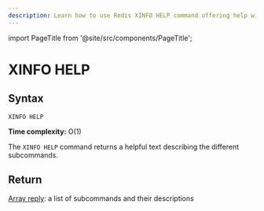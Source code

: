 ```yaml
---
description: Learn how to use Redis XINFO HELP command offering help with the numerous XINFO subcommands.
---
```


import PageTitle from '@site/src/components/PageTitle';

# XINFO HELP

<PageTitle title="Redis XINFO HELP Command (Documentation) | Dragonfly" />

## Syntax

    XINFO HELP

**Time complexity:** O(1)

The `XINFO HELP` command returns a helpful text describing the different subcommands.

## Return

[Array reply](https://redis.io/docs/reference/protocol-spec/#arrays): a list of subcommands and their descriptions
